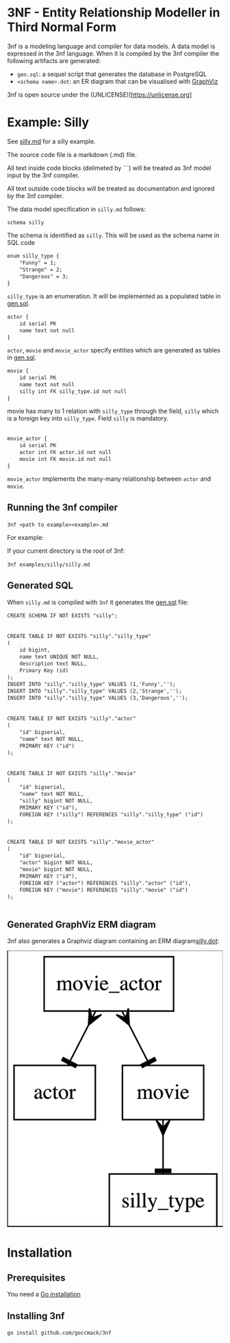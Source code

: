 # 3NF - Entity Relationship Modeller in Third Normal Form

3nf is a modeling language and compiler for data models.
A data model is expressed in the 3nf language.
When it is compiled by the 3nf compiler the following artifacts are generated:
* `gen.sql`: a sequel script that generates the database in PostgreSQL
* `<schema name>.dot`: an ER diagram that can be visualised with [GraphViz](https://graphviz.org)

3nf is open source under the (UNLICENSE)[https://unlicense.org]

# Example: Silly
See [silly.md](examples/silly/silly.md) for a silly example.

The source code file is a markdown (.md) file.

All text inside code blocks (delimeted by ```) will be treated as 3nf model input by the 3nf compiler.

All text outside code blocks will be treated as documentation and ignored by the 3nf compiler.

The data model specification in `silly.md` follows:

```
schema silly
```
The schema is identified as `silly`. This will be used as the schema name in SQL code

```
enum silly_type {
    "Funny" = 1;
    "Strange" = 2;
    "Dangerous" = 3;
}
```
`silly_type` is an enumeration. It will be implemented as a populated table in [gen.sql](examples/silly/sql/gen.sql).

```
actor {
    id serial PK
    name text not null
}
```
`actor`, `movie` and `movie_actor` specify entities which are generated as tables in 
[gen.sql](examples/silly/sql/gen.sql).
```
movie {
    id serial PK
    name text not null
    silly int FK silly_type.id not null
}
```
movie has many to 1 relation with `silly_type` through the field, `silly` which is a foreign key into `silly_type`.
Field `silly` is mandatory.
```

movie_actor {
    id serial PK
    actor int FK actor.id not null
    movie int FK movie.id not null
}
```
`movie_actor` implements the many-many relationship between `actor` and `movie`.

## Running the 3nf compiler

`3nf <path to example><example>.md`

For example:

If your current directory is the root of 3nf:

`3nf examples/silly/silly.md`

## Generated SQL 

When `silly.md` is compiled with `3nf` it generates the [gen.sql](examples/silly/sql/gen.sql) file:

```
CREATE SCHEMA IF NOT EXISTS "silly";


CREATE TABLE IF NOT EXISTS "silly"."silly_type"
(
	id bigint,
	name text UNIQUE NOT NULL,
	description text NULL,
	Primary Key (id)
); 
INSERT INTO "silly"."silly_type" VALUES (1,'Funny','');
INSERT INTO "silly"."silly_type" VALUES (2,'Strange','');
INSERT INTO "silly"."silly_type" VALUES (3,'Dangerous','');


CREATE TABLE IF NOT EXISTS "silly"."actor"
(
	"id" bigserial,
	"name" text NOT NULL,
	PRIMARY KEY ("id")
); 


CREATE TABLE IF NOT EXISTS "silly"."movie"
(
	"id" bigserial,
	"name" text NOT NULL,
	"silly" bigint NOT NULL,
	PRIMARY KEY ("id"),
	FOREIGN KEY ("silly") REFERENCES "silly"."silly_type" ("id") 
); 


CREATE TABLE IF NOT EXISTS "silly"."movie_actor"
(
	"id" bigserial,
	"actor" bigint NOT NULL,
	"movie" bigint NOT NULL,
	PRIMARY KEY ("id"),
	FOREIGN KEY ("actor") REFERENCES "silly"."actor" ("id"), 
	FOREIGN KEY ("movie") REFERENCES "silly"."movie" ("id") 
); 


```

## Generated GraphViz ERM diagram

3nf also generates a Graphviz diagram containing an ERM diagram[silly.dot](examples/silly/dot/silly.dot):

![](fig/silly-erm.png)

# Installation

## Prerequisites
You need a [Go installation](https://go.dev/)

## Installing 3nf

`go install github.com/goccmack/3nf`